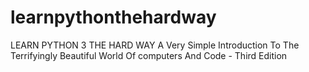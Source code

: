 # learnpythonthehardway
LEARN PYTHON 3 THE HARD WAY A Very Simple Introduction To The Terrifyingly Beautiful World Of computers And Code - Third Edition
